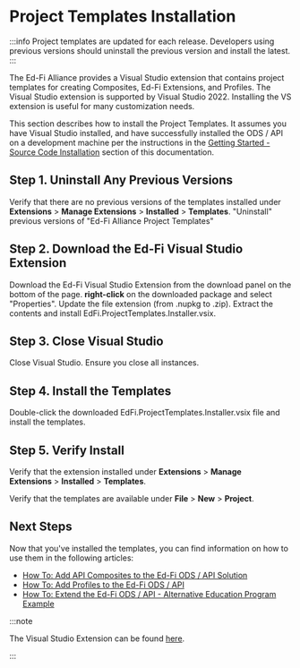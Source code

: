 # Project Templates Installation

:::info
Project templates are updated for each release. Developers using previous
versions should uninstall the previous version and install the latest.
:::

The Ed-Fi Alliance provides a Visual Studio extension that contains project
templates for creating Composites, Ed-Fi Extensions, and Profiles. The
Visual Studio extension is supported by Visual Studio 2022. Installing the
VS extension is useful for many customization needs.

This section describes how to install the Project Templates. It assumes you
have Visual Studio installed, and have successfully installed the ODS / API
on a development machine per the instructions in the [Getting Started -
Source Code Installation](../readme.md)
section of this documentation.

## Step 1. Uninstall Any Previous Versions

Verify that there are no previous versions of the templates installed under
**Extensions** \> **Manage Extensions** \> **Installed** > **Templates**.
"Uninstall" previous versions of "Ed-Fi Alliance Project Templates"

## Step 2. Download the Ed-Fi Visual Studio Extension

Download the Ed-Fi Visual Studio Extension from the download panel on the
bottom of the page. **right-click** on the downloaded package and select
"Properties".
Update the file extension (from .nupkg to .zip). Extract the contents and
install EdFi.ProjectTemplates.Installer.vsix.

## Step 3. Close Visual Studio

Close Visual Studio. Ensure you close all instances.

## Step 4. Install the Templates

Double-click the downloaded EdFi.ProjectTemplates.Installer.vsix file and
install the templates.

## Step 5. Verify Install

Verify that the extension installed under **Extensions** \> **Manage
Extensions** \> **Installed** > **Templates**.

Verify that the templates are available under **File** > **New** >
**Project**.

## Next Steps

Now that you've installed the templates, you can find information on how to
use them in the following articles:

* [How To: Add API Composites to the Ed-Fi ODS / API
      Solution](../../how-to-guides/how-to-add-api-composites-to-the-ed-fi-ods-api-solution.md)
* [How To: Add Profiles to the Ed-Fi ODS /
      API](../../how-to-guides/how-to-add-profiles-to-the-ed-fi-ods-api.md)
* [How To: Extend the Ed-Fi ODS / API - Alternative Education Program
      Example](../../how-to-guides/how-to-extend-the-ed-fi-ods-api-alternative-education-program-example.md)

:::note

The Visual Studio Extension can be found
[here](https://dev.azure.com/ed-fi-alliance/Ed-Fi-Alliance-OSS/_artifacts/feed/EdFi@Release/NuGet/EdFi.Suite3.ProjectTemplates.Installer/versions/7.3.10).

:::
